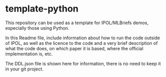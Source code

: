 # template-python

This repository can be used as a template for IPOL/MLBriefs demos, especially those using Python.

In this Readme file, include information about how to run the code outside of IPOL, as well as the licence to the code and a very brief description of what the code does, on which paper it is based, where the official implementation is, etc.

The DDL.json file is shown here for information, there is no need to keep it in your git project.
